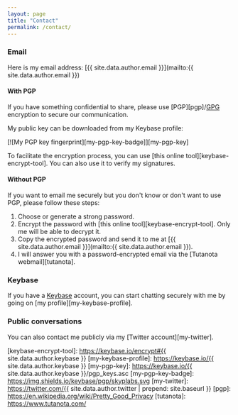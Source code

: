 ```yaml
---
layout: page
title: "Contact"
permalink: /contact/
---
```

### Email

Here is my email address: [{{ site.data.author.email }}](mailto:{{ site.data.author.email }})

#### With PGP

If you have something confidential to share, please use [PGP][pgp]/[GPG][gpg] encryption to secure our communication.

My public key can be downloaded from my Keybase profile:

[![My PGP key fingerprint][my-pgp-key-badge]][my-pgp-key]

To facilitate the encryption process, you can use [this online tool][keybase-encrypt-tool]. You can also use it to verify my signatures.

#### Without PGP

If you want to email me securely but you don't know or don't want to use PGP, please follow these steps:

1. Choose or generate a strong password.
2. Encrypt the password with [this online tool][keybase-encrypt-tool]. Only me will be able to decrypt it.
3. Copy the encrypted password and send it to me at [{{ site.data.author.email }}](mailto:{{ site.data.author.email }}).
4. I will answer you with a password-encrypted email via the [Tutanota webmail][tutanota].

### Keybase

If you have a [Keybase][keybase] account, you can start chatting securely with me by going on [my profile][my-keybase-profile].

### Public conversations

You can also contact me publicly via my [Twitter account][my-twitter].

[gpg]: https://gnupg.org/
[keybase]: https://keybase.io/
[keybase-encrypt-tool]: https://keybase.io/encrypt#{{ site.data.author.keybase }}
[my-keybase-profile]: https://keybase.io/{{ site.data.author.keybase }}
[my-pgp-key]: https://keybase.io/{{ site.data.author.keybase }}/pgp_keys.asc
[my-pgp-key-badge]: https://img.shields.io/keybase/pgp/skyplabs.svg
[my-twitter]: https://twitter.com/{{ site.data.author.twitter | prepend: site.baseurl }}
[pgp]: https://en.wikipedia.org/wiki/Pretty_Good_Privacy
[tutanota]: https://www.tutanota.com/
